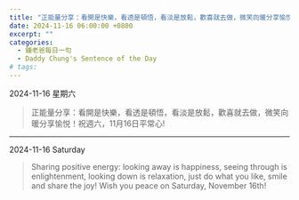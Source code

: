 ```yaml
---
title: "正能量分享：看開是快樂，看透是頓悟，看淡是放鬆，歡喜就去做，微笑向暖分享愉悦！祝週六，11月16日平常心! <br> Sharing positive energy: looking away is happiness, seeing through is enlightenment, looking down is relaxation, just do what you like, smile and share the joy! Wish you peace on Saturday, November 16th!"
date: 2024-11-16 06:00:00 +0800
excerpt: ""
categories:
  - 鍾老爸每日一句
  - Daddy Chung's Sentence of the Day
# tags:
---
```


2024-11-16 星期六

> 正能量分享：看開是快樂，看透是頓悟，看淡是放鬆，歡喜就去做，微笑向暖分享愉悦！祝週六，11月16日平常心!

---

2024-11-16 Saturday

> Sharing positive energy: looking away is happiness, seeing through is enlightenment, looking down is relaxation, just do what you like, smile and share the joy! Wish you peace on Saturday, November 16th!
